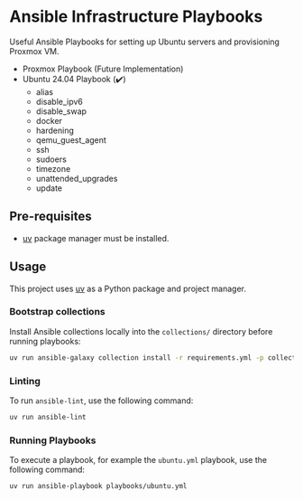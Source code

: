 # Ansible Infrastructure Playbooks 

Useful Ansible Playbooks for setting up Ubuntu servers and provisioning Proxmox VM.

- Proxmox Playbook (Future Implementation)
- Ubuntu 24.04 Playbook (✔️)
    - alias
    - disable_ipv6
    - disable_swap
    - docker
    - hardening
    - qemu_guest_agent
    - ssh
    - sudoers
    - timezone
    - unattended_upgrades
    - update

## Pre-requisites

- [uv](https://docs.astral.sh/uv/install/) package manager must be installed.

## Usage

This project uses [uv](https://docs.astral.sh/uv/getting-started/) as a Python package and project manager.

### Bootstrap collections

Install Ansible collections locally into the `collections/` directory before running playbooks:

```bash
uv run ansible-galaxy collection install -r requirements.yml -p collections
```

### Linting

To run `ansible-lint`, use the following command:

```bash
uv run ansible-lint
```

### Running Playbooks

To execute a playbook, for example the `ubuntu.yml` playbook, use the following command:

```bash
uv run ansible-playbook playbooks/ubuntu.yml
```
